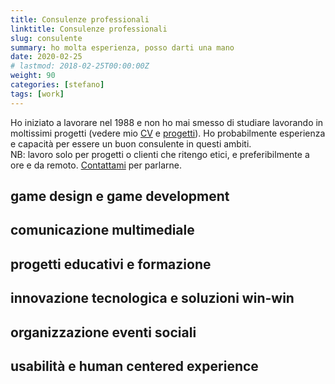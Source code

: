 ```yaml
---
title: Consulenze professionali
linktitle: Consulenze professionali
slug: consulente
summary: ho molta esperienza, posso darti una mano
date: 2020-02-25
# lastmod: 2018-02-25T00:00:00Z
weight: 90
categories: [stefano]
tags: [work]
---
```


Ho iniziato a lavorare nel 1988 e non ho mai smesso di studiare lavorando in moltissimi progetti (vedere mio [CV](cv.md) e [progetti](../project/_index.md)). Ho probabilmente esperienza e capacità per essere un buon consulente in questi ambiti.  
NB: lavoro solo per progetti o clienti che ritengo etici, e preferibilmente a ore e da remoto. [Contattami](../contact/index.md) per parlarne.

## game design e game development

## comunicazione multimediale

## progetti educativi e formazione

## innovazione tecnologica e soluzioni win-win

## organizzazione eventi sociali

## usabilità e human centered experience

